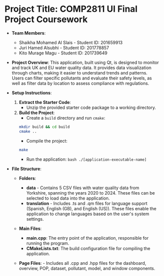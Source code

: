 # Project Title: COMP2811 UI Final Project Coursework

- **Team Members**:
    - Shaikha Mohamed Al Slais - Student ID: 201659913
    - Juri Hamed Alsubhi - Student ID: 201778857
    - Kito Murage Magu - Student ID: 201739649

- **Project Overview**:
    This application, built using Qt, is designed to monitor and track UK and EU water quality data. It provides data visualization through charts, making it easier to understand trends and patterns. Users can filter specific pollutants and evaluate their safety levels, as well as filter data by location to assess compliance with regulations.

- **Setup Instructions**:
    1. **Extract the Starter Code**: 
        - Unzip the provided starter code package to a working directory.
    2. **Build the Project**:
        - Create a `build` directory and run `cmake`:
        ```bash
        mkdir build && cd build
        cmake ..
        ```
        - Compile the project:
        ```bash
        make
        ```
        - Run the application:
      ```bash
      ./[application-executable-name]
      ```

- **File Structure**:
    - **Folders**:
        - **data** - Contains 5 CSV files with water quality data from Yorkshire, spanning the years 2020 to 2024. These files can be selected to load data into the application.
        - **translation** - Includes .ts and .qm files for language support (Spanish, English (GB), and English (US)). These files enable the application to change languages based on the user's system settings.

    - **Main Files**:
        - **main.cpp**: The entry point of the application, responsible for running the program.
        - **CMakeLists.txt**: The build configuration file for compiling the application.

     - **Page Files**: - Includes all .cpp and .hpp files for the dashboard, overview, POP, dataset, pollutant, model, and window components.
